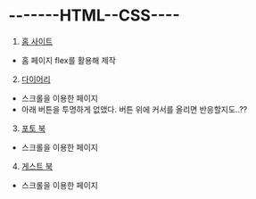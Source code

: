 # -------HTML--CSS----

1. [홈 사이트](https://imaspear.github.io/-------HTML--CSS----/index.html)
  - 홈 페이지 flex를 활용해 제작
2. [다이어리](https://imaspear.github.io/-------HTML--CSS----/diary.html)
  - 스크롤을 이용한 페이지 
  - 아래 버튼을 투명하게 없앴다. 버튼 위에 커서를 올리면 반응할지도..??
3. [포토 북](https://imaspear.github.io/-------HTML--CSS----/photo.html)
  - 스크롤을 이용한 페이지
4. [게스트 북](https://imaspear.github.io/-------HTML--CSS----/geust_book.html)
  - 스크롤을 이용한 페이지 
